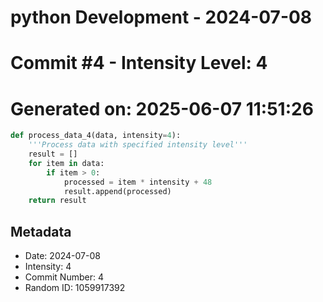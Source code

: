 ﻿# python Development - 2024-07-08
# Commit #4 - Intensity Level: 4
# Generated on: 2025-06-07 11:51:26
```python
def process_data_4(data, intensity=4):
    '''Process data with specified intensity level'''
    result = []
    for item in data:
        if item > 0:
            processed = item * intensity + 48
            result.append(processed)
    return result
```
## Metadata
- Date: 2024-07-08
- Intensity: 4
- Commit Number: 4
- Random ID: 1059917392
